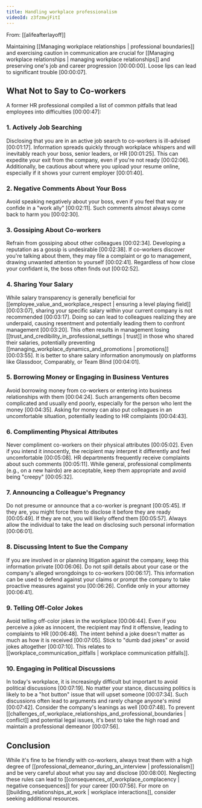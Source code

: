 ```yaml
---
title: Handling workplace professionalism
videoId: z3fzmwjFitI
---
```


From: [[alifeafterlayoff]] <br/> 

Maintaining [[Managing workplace relationships | professional boundaries]] and exercising caution in communication are crucial for [[Managing workplace relationships | managing workplace relationships]] and preserving one's job and career progression <a class="yt-timestamp" data-t="00:00:00">[00:00:00]</a>. Loose lips can lead to significant trouble <a class="yt-timestamp" data-t="00:00:07">[00:00:07]</a>.

## What Not to Say to Co-workers

A former HR professional compiled a list of common pitfalls that lead employees into difficulties <a class="yt-timestamp" data-t="00:00:47">[00:00:47]</a>:

### 1. Actively Job Searching
Disclosing that you are in an active job search to co-workers is ill-advised <a class="yt-timestamp" data-t="00:01:17">[00:01:17]</a>. Information spreads quickly through workplace whispers and will inevitably reach your boss, senior leaders, or HR <a class="yt-timestamp" data-t="00:01:25">[00:01:25]</a>. This can expedite your exit from the company, even if you're not ready <a class="yt-timestamp" data-t="00:02:06">[00:02:06]</a>. Additionally, be cautious about where you upload your resume online, especially if it shows your current employer <a class="yt-timestamp" data-t="00:01:40">[00:01:40]</a>.

### 2. Negative Comments About Your Boss
Avoid speaking negatively about your boss, even if you feel that way or confide in a "work ally" <a class="yt-timestamp" data-t="00:02:11">[00:02:11]</a>. Such comments almost always come back to harm you <a class="yt-timestamp" data-t="00:02:30">[00:02:30]</a>.

### 3. Gossiping About Co-workers
Refrain from gossiping about other colleagues <a class="yt-timestamp" data-t="00:02:34">[00:02:34]</a>. Developing a reputation as a gossip is undesirable <a class="yt-timestamp" data-t="00:02:38">[00:02:38]</a>. If co-workers discover you're talking about them, they may file a complaint or go to management, drawing unwanted attention to yourself <a class="yt-timestamp" data-t="00:02:41">[00:02:41]</a>. Regardless of how close your confidant is, the boss often finds out <a class="yt-timestamp" data-t="00:02:52">[00:02:52]</a>.

### 4. Sharing Your Salary
While salary transparency is generally beneficial for [[employee_value_and_workplace_respect | ensuring a level playing field]] <a class="yt-timestamp" data-t="00:03:07">[00:03:07]</a>, sharing your specific salary within your current company is not recommended <a class="yt-timestamp" data-t="00:03:17">[00:03:17]</a>. Doing so can lead to colleagues realizing they are underpaid, causing resentment and potentially leading them to confront management <a class="yt-timestamp" data-t="00:03:20">[00:03:20]</a>. This often results in management losing [[trust_and_credibility_in_professional_settings | trust]] in those who shared their salaries, potentially preventing [[managing_workplace_dynamics_and_promotions | promotions]] <a class="yt-timestamp" data-t="00:03:55">[00:03:55]</a>. It is better to share salary information anonymously on platforms like Glassdoor, Comparably, or Team Blind <a class="yt-timestamp" data-t="00:04:01">[00:04:01]</a>.

### 5. Borrowing Money or Engaging in Business Ventures
Avoid borrowing money from co-workers or entering into business relationships with them <a class="yt-timestamp" data-t="00:04:24">[00:04:24]</a>. Such arrangements often become complicated and usually end poorly, especially for the person who lent the money <a class="yt-timestamp" data-t="00:04:35">[00:04:35]</a>. Asking for money can also put colleagues in an uncomfortable situation, potentially leading to HR complaints <a class="yt-timestamp" data-t="00:04:43">[00:04:43]</a>.

### 6. Complimenting Physical Attributes
Never compliment co-workers on their physical attributes <a class="yt-timestamp" data-t="00:05:02">[00:05:02]</a>. Even if you intend it innocently, the recipient may interpret it differently and feel uncomfortable <a class="yt-timestamp" data-t="00:05:08">[00:05:08]</a>. HR departments frequently receive complaints about such comments <a class="yt-timestamp" data-t="00:05:11">[00:05:11]</a>. While general, professional compliments (e.g., on a new hairdo) are acceptable, keep them appropriate and avoid being "creepy" <a class="yt-timestamp" data-t="00:05:32">[00:05:32]</a>.

### 7. Announcing a Colleague's Pregnancy
Do not presume or announce that a co-worker is pregnant <a class="yt-timestamp" data-t="00:05:45">[00:05:45]</a>. If they are, you might force them to disclose it before they are ready <a class="yt-timestamp" data-t="00:05:49">[00:05:49]</a>. If they are not, you will likely offend them <a class="yt-timestamp" data-t="00:05:57">[00:05:57]</a>. Always allow the individual to take the lead on disclosing such personal information <a class="yt-timestamp" data-t="00:06:01">[00:06:01]</a>.

### 8. Discussing Intent to Sue the Company
If you are involved in or planning litigation against the company, keep this information private <a class="yt-timestamp" data-t="00:06:06">[00:06:06]</a>. Do not spill details about your case or the company's alleged wrongdoings to co-workers <a class="yt-timestamp" data-t="00:06:17">[00:06:17]</a>. This information can be used to defend against your claims or prompt the company to take proactive measures against you <a class="yt-timestamp" data-t="00:06:26">[00:06:26]</a>. Confide only in your attorney <a class="yt-timestamp" data-t="00:06:41">[00:06:41]</a>.

### 9. Telling Off-Color Jokes
Avoid telling off-color jokes in the workplace <a class="yt-timestamp" data-t="00:06:44">[00:06:44]</a>. Even if you perceive a joke as innocent, the recipient may find it offensive, leading to complaints to HR <a class="yt-timestamp" data-t="00:06:48">[00:06:48]</a>. The intent behind a joke doesn't matter as much as how it is received <a class="yt-timestamp" data-t="00:07:05">[00:07:05]</a>. Stick to "dumb dad jokes" or avoid jokes altogether <a class="yt-timestamp" data-t="00:07:10">[00:07:10]</a>. This relates to [[workplace_communication_pitfalls | workplace communication pitfalls]].

### 10. Engaging in Political Discussions
In today's workplace, it is increasingly difficult but important to avoid political discussions <a class="yt-timestamp" data-t="00:07:19">[00:07:19]</a>. No matter your stance, discussing politics is likely to be a "hot button" issue that will upset someone <a class="yt-timestamp" data-t="00:07:34">[00:07:34]</a>. Such discussions often lead to arguments and rarely change anyone's mind <a class="yt-timestamp" data-t="00:07:42">[00:07:42]</a>. Consider the company's leanings as well <a class="yt-timestamp" data-t="00:07:48">[00:07:48]</a>. To prevent [[challenges_of_workplace_relationships_and_professional_boundaries | conflict]] and potential legal issues, it's best to take the high road and maintain a professional demeanor <a class="yt-timestamp" data-t="00:07:56">[00:07:56]</a>.

## Conclusion
While it's fine to be friendly with co-workers, always treat them with a high degree of [[professional_demeanor_during_an_interview | professionalism]] and be very careful about what you say and disclose <a class="yt-timestamp" data-t="00:08:00">[00:08:00]</a>. Neglecting these rules can lead to [[consequences_of_workplace_complacency | negative consequences]] for your career <a class="yt-timestamp" data-t="00:07:56">[00:07:56]</a>. For more on [[building_relationships_at_work | workplace interactions]], consider seeking additional resources.